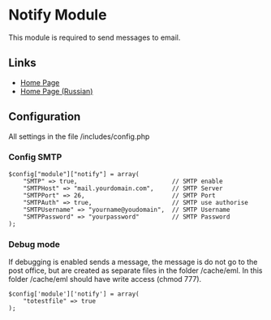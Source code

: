 Notify Module
==================

This module is required to send messages to email.

Links
-----
  * [Home Page](http://abricos.org/mods/notify/)
  * [Home Page (Russian)](http://ru.abricos.org/mods/notify/)

Configuration
-----

All settings in the file /includes/config.php

### Config SMTP
 
	$config["module"]["notify"] = array(
		"SMTP" => true,                          // SMTP enable
		"SMTPHost" => "mail.yourdomain.com",     // SMTP Server
		"SMTPPort" => 26,                        // SMTP Port
		"SMTPAuth" => true,                      // SMTP use authorise
		"SMTPUsername" => "yourname@youdomain",  // SMTP Username 
		"SMTPPassword" => "yourpassword"         // SMTP Password
	);
 
### Debug mode
 
If debugging is enabled sends a message, the message is do not go 
to the post office, but are created as separate files in the 
folder /cache/eml. 
In this folder /cache/eml should have write access (chmod 777).

	$config['module']['notify'] = array(
		"totestfile" => true
	);
 